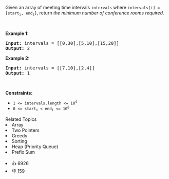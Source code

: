 <p>Given an array of meeting time intervals <code>intervals</code> where <code>intervals[i] = [start<sub>i</sub>, end<sub>i</sub>]</code>, return <em>the minimum number of conference rooms required</em>.</p>

<p>&nbsp;</p> 
<p><strong class="example">Example 1:</strong></p> 
<pre><strong>Input:</strong> intervals = [[0,30],[5,10],[15,20]]
<strong>Output:</strong> 2
</pre>
<p><strong class="example">Example 2:</strong></p> 
<pre><strong>Input:</strong> intervals = [[7,10],[2,4]]
<strong>Output:</strong> 1
</pre> 
<p>&nbsp;</p> 
<p><strong>Constraints:</strong></p>

<ul> 
 <li><code>1 &lt;=&nbsp;intervals.length &lt;= 10<sup>4</sup></code></li> 
 <li><code>0 &lt;= start<sub>i</sub> &lt; end<sub>i</sub> &lt;= 10<sup>6</sup></code></li> 
</ul>

<div><div>Related Topics</div><div><li>Array</li><li>Two Pointers</li><li>Greedy</li><li>Sorting</li><li>Heap (Priority Queue)</li><li>Prefix Sum</li></div></div><br><div><li>👍 6926</li><li>👎 159</li></div>
